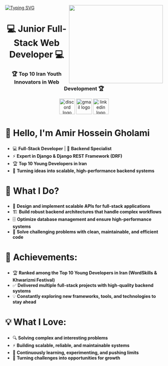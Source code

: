 <a href="https://git.io/typing-svg"><img src="https://readme-typing-svg.herokuapp.com?font=Fira+Code&pause=1000&color=F70000&width=435&lines=Amir+Hossein+Gholami" alt="Typing SVG" /></a>
<img src="https://cdn.worldvectorlogo.com/logos/django.svg" align="right" alt="" width="300" height="250">
<h1 align="center">💻  Junior Full-Stack Web Developer 💻 </h1>
<h3 align="center">🏆 Top 10 Iran Youth Innovators in Web Development 🏆</h3>

<div align="center">
  <img src="https://img.shields.io/static/v1?message=Discord&logo=discord&label=&color=7289DA&logoColor=white&labelColor=&style=for-the-badge" height="50" alt="discord logo"  />
  <img src="https://img.shields.io/static/v1?message=Gmail&logo=gmail&label=&color=D14836&logoColor=white&labelColor=&style=for-the-badge" height="50" alt="gmail logo"  />
  <img src="https://img.shields.io/static/v1?message=LinkedIn&logo=linkedin&label=&color=0077B5&logoColor=white&labelColor=&style=for-the-badge" height="50" alt="linkedin logo"  />
</div>

<h1 align="left">👋 Hello, I'm Amir Hossein Gholami</h1>

###

- 💻 **Full-Stack Developer** | 🐍 **Backend Specialist**  
- ⚡ **Expert in Django & Django REST Framework (DRF)**  
- 🏆 **Top 10 Young Developers in Iran**  
- 🚀 **Turning ideas into scalable, high-performance backend systems**

###

<h1 align="left">🚀 What I Do?</h1>

###
- 🔧 **Design and implement scalable APIs for full-stack applications**  
- 🏗️ **Build robust backend architectures that handle complex workflows**  
- 🗄️ **Optimize database management and ensure high-performance systems**
- 🐍 **Solve challenging problems with clean, maintainable, and efficient code**

###

<h1 align="left">🌟 Achievements:</h1>

###
- 🏆 **Ranked among the Top 10 Young Developers in Iran (WordSkills & Khwarizmi Festival)**  
- ✅ **Delivered multiple full-stack projects with high-quality backend systems**  
- 💡 **Constantly exploring new frameworks, tools, and technologies to stay ahead**

###

<h1 align="left">💡 What I Love:</h1>

###
- 🔍 **Solving complex and interesting problems**  
- ⚡ **Building scalable, reliable, and maintainable systems**
- 🚀 **Continuously learning, experimenting, and pushing limits**  
- 💪 **Turning challenges into opportunities for growth**
